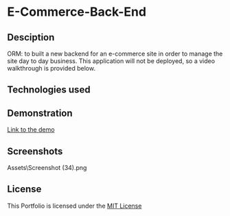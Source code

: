 # E-Commerce-Back-End

## Desciption

ORM: to built a new backend for an e-commerce site in order to manage the site day to day business. This application will not be deployed, so a video walkthrough is provided below.

## Technologies used

## Demonstration

[Link to the demo](#link-to-the-demo)

## Screenshots

Assets\Screenshot (34).png

## License

This Portfolio is licensed under the [MIT License](./LICENSE)
